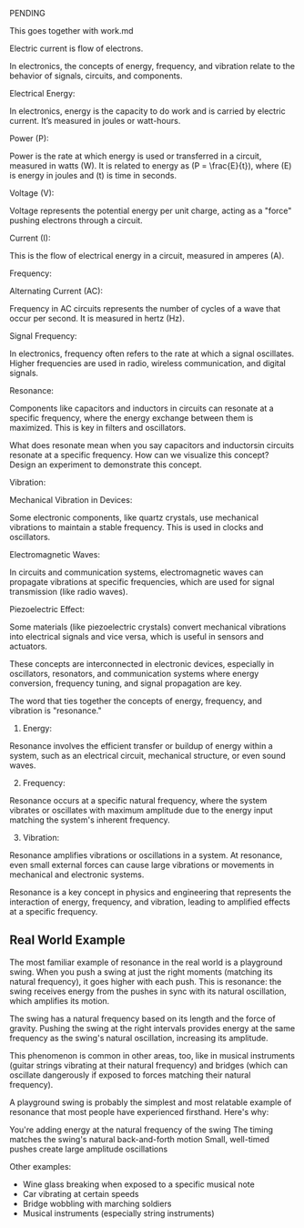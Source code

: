 PENDING

This goes together with work.md

Electric current is flow of electrons.

In electronics, the concepts of energy, frequency, and vibration relate to the behavior of signals, circuits, and components.

Electrical Energy:

In electronics, energy is the capacity to do work and is carried by electric current. It’s measured in joules or watt-hours.

Power (P):

Power is the rate at which energy is used or transferred in a circuit, measured in watts (W). It is related to energy as \(P = \frac{E}{t}\), where \(E\) is energy in joules and \(t\) is time in seconds.

Voltage (V):

Voltage represents the potential energy per unit charge, acting as a "force" pushing electrons through a circuit.

Current (I):

This is the flow of electrical energy in a circuit, measured in amperes (A).

Frequency:

Alternating Current (AC):

Frequency in AC circuits represents the number of cycles of a wave that occur per second. It is measured in hertz (Hz).

Signal Frequency:

In electronics, frequency often refers to the rate at which a signal oscillates. Higher frequencies are used in radio, wireless communication, and digital signals.

Resonance:

Components like capacitors and inductors in circuits can resonate at a specific frequency, where the energy exchange between them is maximized. This is key in filters and oscillators.

What does resonate mean when you say capacitors and inductorsin circuits resonate at a specific frequency. How can we visualize this concept? Design an experiment to demonstrate this concept.

Vibration:

Mechanical Vibration in Devices:

Some electronic components, like quartz crystals, use mechanical vibrations to maintain a stable frequency. This is used in clocks and oscillators.

Electromagnetic Waves:

In circuits and communication systems, electromagnetic waves can propagate vibrations at specific frequencies, which are used for signal transmission (like radio waves).

Piezoelectric Effect:

Some materials (like piezoelectric crystals) convert mechanical vibrations into electrical signals and vice versa, which is useful in sensors and actuators.

These concepts are interconnected in electronic devices, especially in oscillators, resonators, and communication systems where energy conversion, frequency tuning, and signal propagation are key.

The word that ties together the concepts of energy, frequency, and vibration is "resonance."

1. Energy:

Resonance involves the efficient transfer or buildup of energy within a system, such as an electrical circuit, mechanical structure, or even sound waves.

2. Frequency:

Resonance occurs at a specific natural frequency, where the system vibrates or oscillates with maximum amplitude due to the energy input matching the system's inherent frequency.

3. Vibration:

Resonance amplifies vibrations or oscillations in a system. At resonance, even small external forces can cause large vibrations or movements in mechanical and electronic systems.

Resonance is a key concept in physics and engineering that represents the interaction of energy, frequency, and vibration, leading to amplified effects at a specific frequency.

## Real World Example

The most familiar example of resonance in the real world is a playground swing. When you push a swing at just the right moments (matching its natural frequency), it goes higher with each push. This is resonance: the swing receives energy from the pushes in sync with its natural oscillation, which amplifies its motion.

The swing has a natural frequency based on its length and the force of gravity.
Pushing the swing at the right intervals provides energy at the same frequency as the swing's natural oscillation, increasing its amplitude.

This phenomenon is common in other areas, too, like in musical instruments (guitar strings vibrating at their natural frequency) and bridges (which can oscillate dangerously if exposed to forces matching their natural frequency).

A playground swing is probably the simplest and most relatable example of resonance that most people have experienced firsthand. Here's why:

You're adding energy at the natural frequency of the swing
The timing matches the swing's natural back-and-forth motion
Small, well-timed pushes create large amplitude oscillations

Other examples:

- Wine glass breaking when exposed to a specific musical note
- Car vibrating at certain speeds
- Bridge wobbling with marching soldiers
- Musical instruments (especially string instruments)
